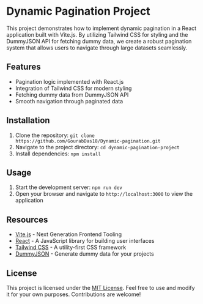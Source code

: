 # Dynamic Pagination Project

This project demonstrates how to implement dynamic pagination in a React application built with Vite.js. By utilizing Tailwind CSS for styling and the DummyJSON API for fetching dummy data, we create a robust pagination system that allows users to navigate through large datasets seamlessly.

## Features
- Pagination logic implemented with React.js
- Integration of Tailwind CSS for modern styling
- Fetching dummy data from DummyJSON API
- Smooth navigation through paginated data

## Installation
1. Clone the repository: `git clone https://github.com/GourabDas18/Dynamic-pagination.git`
2. Navigate to the project directory: `cd dynamic-pagination-project`
3. Install dependencies: `npm install`

## Usage
1. Start the development server: `npm run dev`
2. Open your browser and navigate to `http://localhost:3000` to view the application

## Resources
- [Vite.js](https://vitejs.dev/) - Next Generation Frontend Tooling
- [React](https://reactjs.org/) - A JavaScript library for building user interfaces
- [Tailwind CSS](https://tailwindcss.com/) - A utility-first CSS framework
- [DummyJSON](https://dummyjson.com/) - Generate dummy data for your projects

## License
This project is licensed under the [MIT License](LICENSE). Feel free to use and modify it for your own purposes. Contributions are welcome!